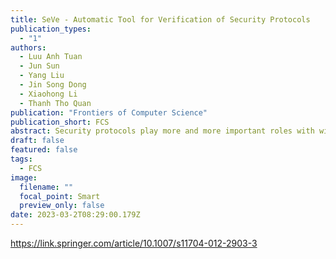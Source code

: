 ```yaml
---
title: SeVe - Automatic Tool for Verification of Security Protocols
publication_types:
  - "1"
authors:
  - Luu Anh Tuan
  - Jun Sun
  - Yang Liu
  - Jin Song Dong
  - Xiaohong Li
  - Thanh Tho Quan
publication: "Frontiers of Computer Science"
publication_short: FCS
abstract: Security protocols play more and more important roles with wide use in many applications nowadays. Currently, there are many tools for specifying and verifying security protocols such as Casper/FDR, ProVerif, or AVISPA. In these tools, the intruder’s ability, which either needs to be specified explicitly or set by default, is not flexible in some circumstances. Moreover, whereas most of the existing tools focus on secrecy and authentication properties, few supports privacy properties like anonymity, receipt freeness, and coercion resistance, which are crucial in many applications such as in electronic voting systems or anonymous online transactions. In this paper, we introduce a framework for specifying security protocols in the labeled transition system (LTS) semantics model, which embeds the knowledge of the participants and parameterizes the ability of an attacker. Using this model, we give the formal definitions for three types of privacy properties based on trace equivalence and knowledge reasoning. The formal definitions for some other security properties, such as secrecy and authentication, are introduced under this framework, and the verification algorithms are also given. The results of this paper are embodied in the implementation of a SeVe module in a process analysis toolkit (PAT) model checker, which supports specifying, simulating, and verifying security protocols. The experimental results show that a SeVe module is capable of verifying many types of security protocols and complements the state-of-the-art security verifiers in several aspects. Moreover, it also proves the ability in building an automatic verifier for security protocols related to privacy type, which are mostly verified by hand now.
draft: false
featured: false
tags:
  - FCS
image:
  filename: ""
  focal_point: Smart
  preview_only: false
date: 2023-03-2T08:29:00.179Z
---
```

https://link.springer.com/article/10.1007/s11704-012-2903-3